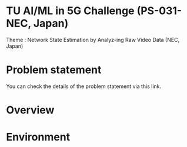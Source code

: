 # TU AI/ML in 5G Challenge  (PS-031-NEC, Japan)
Theme : Network State Estimation by Analyz-ing Raw Video Data (NEC, Japan)

# Problem statement
You can check the details of the problem statement via this link.

# Overview

# Environment
